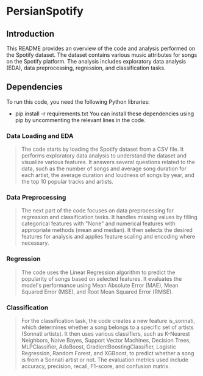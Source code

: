 # PersianSpotify

## Introduction
This README provides an overview of the code and analysis performed on the Spotify dataset. The dataset contains various music attributes for songs on the Spotify platform. The analysis includes exploratory data analysis (EDA), data preprocessing, regression, and classification tasks.

## Dependencies
To run this code, you need the following Python libraries:
- pip install -r requirements.txt
You can install these dependencies using pip by uncommenting the relevant lines in the code.

### Data Loading and EDA
> The code starts by loading the Spotify dataset from a CSV file. It performs exploratory data analysis to understand the dataset and visualize various features. It answers several questions related to the data, such as the number of songs and average song duration for each artist, the average duration and loudness of songs by year, and the top 10 popular tracks and artists.

### Data Preprocessing
> The next part of the code focuses on data preprocessing for regression and classification tasks. It handles missing values by filling categorical features with "None" and numerical features with appropriate methods (mean and median). It then selects the desired features for analysis and applies feature scaling and encoding where necessary.

### Regression
> The code uses the Linear Regression algorithm to predict the popularity of songs based on selected features. It evaluates the model's performance using Mean Absolute Error (MAE), Mean Squared Error (MSE), and Root Mean Squared Error (RMSE).

### Classification
> For the classification task, the code creates a new feature is_sonnati, which determines whether a song belongs to a specific set of artists (Sonnati artists). It then uses various classifiers, such as K-Nearest Neighbors, Naive Bayes, Support Vector Machines, Decision Trees, MLPClassifier, AdaBoost, GradientBoostingClassifier, Logistic Regression, Random Forest, and XGBoost, to predict whether a song is from a Sonnati artist or not. The evaluation metrics used include accuracy, precision, recall, F1-score, and confusion matrix.
